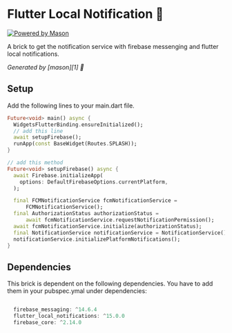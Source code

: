 # Flutter Local Notification 🚀

[![Powered by Mason](https://img.shields.io/endpoint?url=https%3A%2F%2Ftinyurl.com%2Fmason-badge)](https://github.com/felangel/mason)

A brick to get the notification service with firebase messenging and flutter local notifications.

_Generated by [mason][1] 🧱_

## Setup

Add the following lines to your main.dart file.

```dart
Future<void> main() async {
  WidgetsFlutterBinding.ensureInitialized();
  // add this line
  await setupFirebase();
  runApp(const BaseWidget(Routes.SPLASH));
}

// add this method
Future<void> setupFirebase() async {
  await Firebase.initializeApp(
    options: DefaultFirebaseOptions.currentPlatform,
  );

  final FCMNotificationService fcmNotificationService =
      FCMNotificationService();
  final AuthorizationStatus authorizationStatus =
      await fcmNotificationService.requestNotificationPermission();
  await fcmNotificationService.initialize(authorizationStatus);
  final NotificationService notificationService = NotificationService();
  notificationService.initializePlatformNotifications();
}

```

## Dependencies

This brick is dependent on the following dependencies.
You have to add them in your pubspec.ymal under dependencies:

```dart

  firebase_messaging: ^14.6.4
  flutter_local_notifications: ^15.0.0
  firebase_core: ^2.14.0

```
